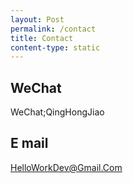 ```yaml
---
layout: Post
permalink: /contact
title: Contact
content-type: static
---
```


## WeChat 
WeChat;QingHongJiao

## E mail
HelloWorkDev@Gmail.Com
